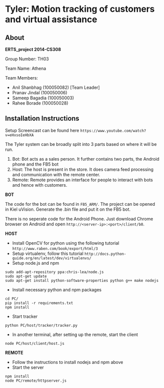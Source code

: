 Tyler: Motion tracking of customers and virtual assistance
==============

About
-----

**ERTS_project 2014-CS308**

Group Number: TH03

Team Name: Athena

Team Members:

* Anil Shanbhag (100050082) [Team Leader]
* Pranav Jindal (100050006)
* Sameep Bagadia (100050003)
* Rahee Borade (100050028)

Installation Instructions
-------------------------

Setup Screencast can be found here `https://www.youtube.com/watch?v=eHxsoIeHbXA`

The Tyler system can be broadly split into 3 parts based on where it will be run. 

1. Bot: Bot acts as a sales person. It further contains two parts, the Android phone and the FB5 bot
2. Host: The host is present in the store. It does camera feed processing and communication with the remote center.
3. Remote: Remote provides an interface for people to interact with bots and hence with customers.

**BOT**

The code for the bot can be found in `FB5_ARM/`. The project can be opened in Kiel uVision. Generate the .bin file and put it on the FB5 bot.

There is no seperate code for the Android Phone. Just download Chrome browser on Android and open `http://<server-ip>:<port>/client/b0`.

**HOST**

* Install OpenCV for python using the following tutorial `http://www.raben.com/book/export/html/3`
* Setup virtualenv, follow this tutorial `http://docs.python-guide.org/en/latest/dev/virtualenvs/`
* Setup node.js and npm

```
sudo add-apt-repository ppa:chris-lea/node.js
sudo apt-get update
sudo apt-get install python-software-properties python g++ make nodejs
```

* Install necessary python and npm packages 

```
cd PC/
pip install -r requirements.txt
npm install
```

* Start tracker

```
python PC/host/tracker/tracker.py
```

* In another terminal, after setting up the remote, start the client

```
node PC/host/client/host.js
```

**REMOTE**

* Follow the instructions to install nodejs and npm above
* Start the server

```
npm install
node PC/remote/httpserver.js
```

